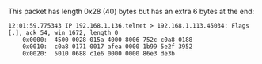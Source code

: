 This packet has length 0x28 (40) bytes but has an extra 6 bytes at the end:

```
12:01:59.775343 IP 192.168.1.136.telnet > 192.168.1.113.45034: Flags [.], ack 54, win 1672, length 0
	0x0000:  4500 0028 015a 4000 8006 752c c0a8 0188
	0x0010:  c0a8 0171 0017 afea 0000 1b99 5e2f 3952
	0x0020:  5010 0688 c1e6 0000 0000 86e3 de3b
```
